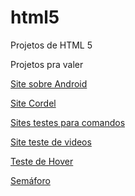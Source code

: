 # html5
Projetos de HTML 5

Projetos pra valer

<a href="https://kostikgs.github.io/projeto-android/" target='_blank'> Site sobre Android

<a href="https://kostikgs.github.io/html5/modulo3/d012/"> Site Cordel


Sites testes para comandos

<a href="https://kostikgs.github.io/html5/modulo1/Site_com_links_de_video/index" target='_blank'> Site teste de videos

<a href="https://kostikgs.github.io/html5/modulo2/Ex020/hover" target='_blank'> Teste de Hover

<a href="https://kostikgs.github.io/html5/modulo2/Ex020/pseudoclasse" target='_blank'> Semáforo